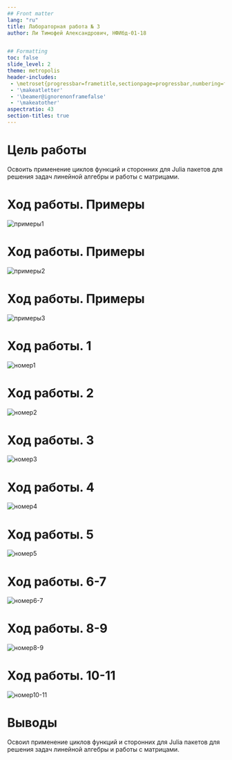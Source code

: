```yaml
---
## Front matter
lang: "ru"
title: Лабораторная работа № 3
author: Ли Тимофей Александрович, НФИбд-01-18


## Formatting
toc: false
slide_level: 2
theme: metropolis
header-includes: 
 - \metroset{progressbar=frametitle,sectionpage=progressbar,numbering=fraction}
 - '\makeatletter'
 - '\beamer@ignorenonframefalse'
 - '\makeatother'
aspectratio: 43
section-titles: true
---
```



# Цель работы

Освоить применение циклов функций и сторонних для Julia пакетов для решения задач линейной алгебры и работы с матрицами.

# Ход работы. Примеры

![примеры1](images/1.png)

# Ход работы. Примеры

![примеры2](images/2.png)

# Ход работы. Примеры

![примеры3](images/3.png)

# Ход работы. 1

![номер1](images/4.png)

# Ход работы. 2

![номер2](images/5.png)

# Ход работы. 3

![номер3](images/6.png)

# Ход работы. 4

![номер4](images/7.png)

# Ход работы. 5

![номер5](images/8.png)

# Ход работы. 6-7

![номер6-7](images/9.png)

# Ход работы. 8-9

![номер8-9](images/10.png)

# Ход работы. 10-11

![номер10-11](images/11.png)

# Выводы

Освоил применение циклов функций и сторонних для Julia пакетов для решения задач линейной алгебры и работы с матрицами.